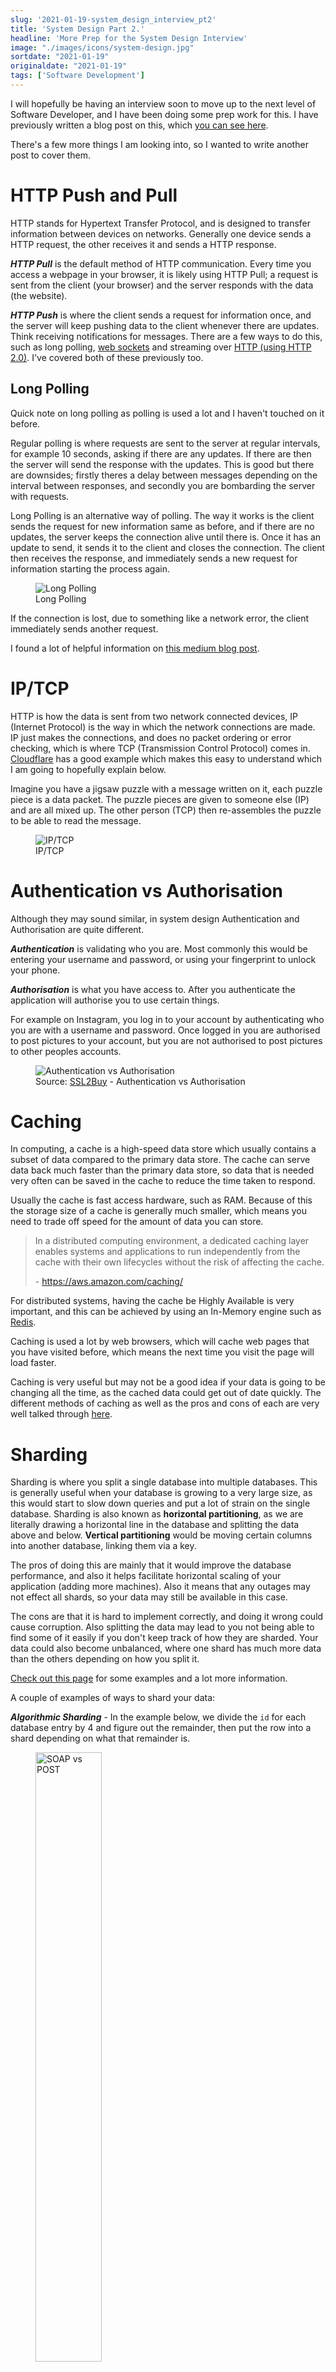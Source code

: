 ```yaml
---
slug: '2021-01-19-system_design_interview_pt2'
title: 'System Design Part 2.'
headline: 'More Prep for the System Design Interview'
image: "./images/icons/system-design.jpg"
sortdate: "2021-01-19"
originaldate: "2021-01-19"
tags: ['Software Development']
---
```


I will hopefully be having an interview soon to move up to the next level of Software Developer, and I have been doing some prep work for this. I have previously written a blog post on this, which <a href="https://joshlearningto.code.blog/2020/08/04/distributed-system-design/" target="_blank">you can see here</a>.

There's a few more things I am looking into, so I wanted to write another post to cover them.

# HTTP Push and Pull

HTTP stands for Hypertext Transfer Protocol, and is designed to transfer information between devices on networks. Generally one device sends a HTTP request, the other receives it and sends a HTTP response.

***HTTP Pull*** is the default method of HTTP communication. Every time you access a webpage in your browser, it is likely using HTTP Pull; a request is sent from the client (your browser) and the server responds with the data (the website).

***HTTP Push*** is where the client sends a request for information once, and the server will keep pushing data to the client whenever there are updates. Think receiving notifications for messages. There are a few ways to do this, such as long polling, <a href="https://joshlearningto.code.blog/2020/02/07/microsoft-70-480-exam-prep/" target="_blank">web sockets</a> and streaming over <a href="https://joshlearningto.code.blog/2020/01/03/http-pipelining-and-multiplexing/" target="_blank">HTTP (using HTTP 2.0)</a>. I've covered both of these previously too.

## Long Polling

Quick note on long polling as polling is used a lot and I haven't touched on it before.

Regular polling is where requests are sent to the server at regular intervals, for example 10 seconds, asking if there are any updates. If there are then the server will send the response with the updates. This is good but there are downsides; firstly theres a delay between messages depending on the interval between responses, and secondly you are bombarding the server with requests.

Long Polling is an alternative way of polling. The way it works is the client sends the request for new information same as before, and if there are no updates, the server keeps the connection alive until there is. Once it has an update to send, it sends it to the client and closes the connection. The client then receives the response, and immediately sends a new request for information starting the process again.

<div id="imageDiv">
    <figure>
        <img src="https://joshlearningtocode.files.wordpress.com/2021/01/long-polling.png" alt="Long Polling">
        <figcaption>Long Polling</figcaption>
    </figure>
</div>

If the connection is lost, due to something like a network error, the client immediately sends another request.

I found a lot of helpful information on <a href="https://medium.com/must-know-computer-science/system-design-client-server-communication-674818ca448d" target="_blank">this medium blog post</a>.

# IP/TCP

HTTP is how the data is sent from two network connected devices, IP (Internet Protocol) is the way in which the network connections are made. IP just makes the connections, and does no packet ordering or error checking, which is where TCP (Transmission Control Protocol) comes in. <a href="https://www.cloudflare.com/learning/ddos/glossary/tcp-ip/" target="_blank">Cloudflare</a> has a good example which makes this easy to understand which I am going to hopefully explain below.

Imagine you have a jigsaw puzzle with a message written on it, each puzzle piece is a data packet. The puzzle pieces are given to someone else (IP) and are all mixed up. The other person (TCP) then re-assembles the puzzle to be able to read the message.

<div id="imageDiv">
    <figure>
        <img src="https://joshlearningtocode.files.wordpress.com/2021/01/tcp-ip.png" alt="IP/TCP">
        <figcaption>IP/TCP</figcaption>
    </figure>
</div>

# Authentication vs Authorisation

Although they may sound similar, in system design Authentication and Authorisation are quite different. 

***Authentication*** is validating who you are. Most commonly this would be entering your username and password, or using your fingerprint to unlock your phone.

***Authorisation*** is what you have access to. After you authenticate the application will authorise you to use certain things. 

For example on Instagram, you log in to your account by authenticating who you are with a username and password. Once logged in you are authorised to post pictures to your account, but you are not authorised to post pictures to other peoples accounts.

<div id="imageDiv">
  <figure>
    <img src="https://joshlearningtocode.files.wordpress.com/2021/01/authentication-vs-authorization.jpg" alt="Authentication vs Authorisation"/>
    <figcaption>Source: <a href="https://www.ssl2buy.com/wiki/authentication-vs-authorization-whats-the-difference" target="_blank">SSL2Buy</a> - Authentication vs Authorisation</figcaption>
  </figure>
</div>

# Caching

In computing, a cache is a high-speed data store which usually contains a subset of data compared to the primary data store. The cache can serve data back much faster than the primary data store, so data that is needed very often can be saved in the cache to reduce the time taken to respond. 

Usually the cache is fast access hardware, such as RAM. Because of this the storage size of a cache is generally much smaller, which means you need to trade off speed for the amount of data you can store.
                            
<blockquote>
In a distributed computing environment, a dedicated caching layer enables systems and applications to run independently from the cache with their own lifecycles without the risk of affecting the cache.

\- <a href="https://aws.amazon.com/caching/" target="_blank">https://aws.amazon.com/caching/</a>
</blockquote>

For distributed systems, having the cache be Highly Available is very important, and this can be achieved by using an In-Memory engine such as <a href="https://aws.amazon.com/redis/" target="_blank">Redis</a>.

Caching is used a lot by web browsers, which will cache web pages that you have visited before, which means the next time you visit the page will load faster.

Caching is very useful but may not be a good idea if your data is going to be changing all the time, as the cached data could get out of date quickly. The different methods of caching as well as the pros and cons of each are very well talked through <a href="https://aws.amazon.com/caching/best-practices/" target="_blank">here</a>.

# Sharding

Sharding is where you split a single database into multiple databases. This is generally useful when your database is growing to a very large size, as this would start to slow down queries and put a lot of strain on the single database. Sharding is also known as **horizontal partitioning**, as we are literally drawing a horizontal line in the database and splitting the data above and below. **Vertical partitioning** would be moving certain columns into another database, linking them via a key.

The pros of doing this are mainly that it would improve the database performance, and also it helps facilitate horizontal scaling of your application (adding more machines). Also it means that any outages may not effect all shards, so your data may still be available in this case. 

The cons are that it is hard to implement correctly, and doing it wrong could cause corruption. Also splitting the data may lead to you not being able to find some of it easily if you don't keep track of how they are sharded. Your data could also become unbalanced, where one shard has much more data than the others depending on how you split it.

<a href="https://www.digitalocean.com/community/tutorials/understanding-database-sharding" target="_blank">Check out this page</a> for some examples and a lot more information.

A couple of examples of ways to shard your data:

***Algorithmic Sharding*** - In the example below, we divide the `id` for each database entry by 4 and figure out the remainder, then put the row into a shard depending on what that remainder is.

<div id="imageDiv">
  <figure>
    <img src="https://joshlearningtocode.files.wordpress.com/2021/01/algorithmic-sharding.png" style="width:50%;" alt="SOAP vs POST"/>
    <figcaption>Source: <a href="https://medium.com/@jeeyoungk/how-sharding-works-b4dec46b3f6" target="_blank">Medium: How Sharding Works - Jeeyoung Kim</a></figcaption>
  </figure>
</div>

***Dynamic Sharding*** - A separate locator service determines where each bit of data will go. This is more resilient, however a new single point of failure is introduced with the locator service, which is relied on to place the data and also retrieve it.

<div id="imageDiv">
  <figure>
    <img src="https://joshlearningtocode.files.wordpress.com/2021/01/dynamic-sharding.png" style="width:50%;" alt="SOAP vs POST"/>
    <figcaption>Source: <a href="https://medium.com/@jeeyoungk/how-sharding-works-b4dec46b3f6" target="_blank">Medium: How Sharding Works - Jeeyoung Kim</a></figcaption>
  </figure>
</div>

# Replication

I found the below in a blog post which I think really introduces data replication well.

<blockquote>
A data replica is an exact copy of a database. Replicas are constantly, iteratively synced with one another so their contents are kept as identical as possible. They generally come in two flavours, active and passive. Active replicas support read and write access and play an (unsurprisingly) active role in serving clients. Active replicas can help with scale, resilience and location-base performance. Passive replicas are generally maintained for failover purposes; they don’t support read or write and are only synced in one direction (from the master data). The job of a passive replica is to be ready to take over from the main replica if it fails.

\- <a href="https://blog.container-solutions.com/what-is-a-distributed-system" target="_blank">https://blog.container-solutions.com/what-is-a-distributed-system</a>
</blockquote>

This is different from a backup as a backup is made less often but is kept in multiple locations to ensure it is safe in the case of an emergency.

Data replication in distributed systems is very useful for multiple reasons:

1. ***Higher Availability***: If one node fails, then you will have another node with the same data already ready to go. Depending on how you replicate the data, you still might lose a bit of data this way.
2. ***Reduced Latency***: If you have replicas in multiple regions, then you can reduce latency by picking the closest node to the client requesting the data.
3. ***Read Scalability***: Queries can be split over replicas reducing the time taken to respond and the workload of the database

There are a few ways of doing data replication, each with pros and cons. I found <a href="https://medium.com/@sandeep4.verma/data-replication-in-distributed-systems-part-1-13f52410faa3" target="_blank">an excellent blog post</a> which outlines all the below in a lot of detail, so below is my summary.

## Single Leader

This is the most common replication method. In single leader replication, a single node is designated as the primary node. Each other node then becomes a secondary node, and when the primary node receives data, it will write it, then send the data to each of the secondary nodes to also write. This can be done either synchronously or asynchronously. 

If done synchronously, then the primary node will await a response from all of the secondary nodes that says they were able to write the data successfully. If done asynchronously then the primary node sends the data to the other nodes but carries on regardless of whether they succeed or not. Doing it synchronously means that your data is consistent across all nodes, which means that any node could become the primary, and data can be read from any node at any time. However it is slow, as you need to wait for each node to update, and if one node suddenly becomes unavailable, then the whole system will hang waiting for it to respond. Asynchronous is therefore a lot faster, however can lead to issues where the nodes are not consistent with each other, leading to problems when reading data from a secondary node or if you have to switch primary nodes.

The reality is due to the drawbacks of both, a little of each is used, known as semi-synchronous replication. For example the primary node will send the data to all secondary nodes, but only wait until one or the majority of them has responded to carry on. This means that the data is definitely stored on another node, if not all of them. Again this has shortcomings as the node that successfully replicated the first bit of data, may not replicate any other data, and you would never know as long as the rest did, but it is a compromise between data availability and consistency.

## Multi Leader

Multi Leader is very similar to Single Leader, except each node is the primary node for certain data, and a secondary node for other data.

<div id="imageDiv">
  <figure>
    <img src="https://joshlearningtocode.files.wordpress.com/2021/01/multi-leader-vs-single-leader.png" alt="Single vs Multi Leader"/>
    <figcaption>Single vs Multi Leader</figcaption>
  </figure>
</div>

This can help with latency, as data doesn't have to find the single primary node, it can find a primary node that is closer to it. It can also make it easier to handle any outages, and more robust against network interruption.

However there are of course downsides. There can be issues with consistency, where the same data could be being edited in two different primary nodes, in which case there may be conflicting data between nodes. You can handle this many ways (for example the latest write is taken), however you are almost certain to lose data.

## Leaderless

In Leaderless replication, every write must be sent to every replica. A write is considered successful when a certain number of nodes have acknowledged and successfully written the change. If you have *n* nodes, then *w* nodes must have written and acknowledged the change. Also you must be able to read the data from a certain number of nodes, *r*. The value of *k* + *r* is known as quorum. If *k* + *r* > *n* then a quorum has been reached. Leaderless replication has similar issues to multi leader, where changes made to individual nodes may conflict with each other.

In leaderless replication, the write may be sent to each node by the client, or a coordinator node which then sends it on to the others. This is not a primary node however as it does not enforce anything, just sends the update to every other node.

Looking into leaderless nodes I found <a href="https://www.erikthecoder.net/2019/12/31/leaderless-replication/" target="_blank">a great blog post</a> which really explained it well, check it out for more information.

The benefit of this is that the nodes will agree on an answer depending on what most of them think it is, and any that had a different response would be updated to reflect the correct answer. Also if any nodes go down, the others can still reach a quorum and provide an answer to the request. 

The main pro of leaderless replication is there is no need for a failover strategy. Failover strategies are there to tell the system what to do if the primary node goes down, but there is no primary node in leaderless replication. Leaderless replication also gives you higher availability as you can query any node, and still get an answer even if some nodes have gone down. 

The down side to using leaderless replication is that the quorum approach leads to higher latency, as each active node needs to respond to reach the quorum. Also there is the potential that the quorum reached could actually be stale data as not enough nodes received a write in the past, 

# REST vs SOAP

When writing APIs (Application Programming Interface), there are two main architectures, REST and SOAP.

***SOAP*** (Simple Object Access Protocol) is a standards-based web services access protocol that has been around for a long time, originally developed by Microsoft.

***REST*** (Representational State Transfer) is another standard, made in response to SOAP’s shortcomings, seeking to fix the problems with SOAP and provide a simpler method of accessing web services.

SOAP is a rigid set of patterns whereas REST is an architecture style so is more flexible. 

SOAP relies exclusively on XML to provide messages. This means that requests and responses can be very complex. SOAP has built in error-handling and works over many different protocols, not just HTTP, but SMTP and others.

REST is a lighter-weight flexible alternative, where you don't have to produce an exact XML structure every time. REST usually just relies on the URL, and the HTTP verb used (GET, POST, PUT etc.). 

<div id="imageDiv">
  <figure>
    <img src="https://joshlearningtocode.files.wordpress.com/2021/01/soap-v-rest.png" style="width:50%;" alt="SOAP vs POST"/>
    <figcaption>Source: <a href="https://www.upwork.com/resources/soap-vs-rest-a-look-at-two-different-api-styles" target="_blank">Upwork</a> - SOAP vs Rest</figcaption>
  </figure>
</div>

Here is a good summary of the two:

<div id="imageDiv">
  <figure>
    <img src="https://joshlearningtocode.files.wordpress.com/2021/01/soap-v-rest-table.png" style="width:50%;" alt="SOAP vs POST"/>
    <figcaption>Source: <a href="https://www.upwork.com/resources/soap-vs-rest-a-look-at-two-different-api-styles" target="_blank">Upwork</a> - SOAP vs Rest</figcaption>
  </figure>
</div>

## XML vs JSON

***XML*** (Extensible Markup Language) and ***JSON*** (JavaScript Object Notation) are both used to transfer data. The main difference is that XML is a Markup Language, and can therefore be queried, where JSON is a data format, comprised of key value pairs.
 
Here is an example of some information written in XML and JSON so you can see the difference:

<div id="codeSnippet">

```xml
<employees>
  <employee>
    <firstName>John</firstName> <lastName>Doe</lastName>
  </employee>
  <employee>
    <firstName>Anna</firstName> <lastName>Smith</lastName>
  </employee>
  <employee>
    <firstName>Peter</firstName> <lastName>Jones</lastName>
  </employee>
</employees>
```

```json
{
    "employees":[
        { "firstName":"John", "lastName":"Doe" },
        { "firstName":"Anna", "lastName":"Smith" },
        { "firstName":"Peter", "lastName":"Jones" }
    ]
}
```
</div>

JSON is much more popular now than XML when writing APIs, much to do with the rise in popularity of REST APIs. This is because despite the lack of powerful validation and the ability to query, JSON is extremely lightweight, and it is very easy to read and to parse without needing additional code. This makes it really accessible, if you are writing an API and want to return data, returning JSON means that anybody can parse it easily, whereas with XML they will need to write a lot more additional code to parse it.

# Whiteboarding

One thing I haven't mentioned is the actual interview itself. The way it is usually done at my company is you are given a technical problem to solve and you draw out your solution on a whiteboard. However currently I am working from home due to the national lockdown in England, so when I do the interview it will likely be over Microsoft Teams. I tried a mock interview, and I would advise anyone else who is going to be in this boat to figure out what software you will be using before you start, because I had a hard time at the start of my mock. I tried using the built in whiteboard in Teams, but that was not very good. Then I tried to find an online one and struggled to find a decent one. Eventually I downloaded a plain white jpeg, then opened it in Apples Preview, and drew over that! Not ideal but it worked.

Since then I have been looking for a better alternative, and I've settled on <a href="https://miro.com/app/dashboard/" target="_blank">Miro</a> for now as it has a lot of options, and I can use my phone for drawing which immediately syncs to the board on my laptop which I would be sharing. Still not the easiest but better than anything else I've tried so far.

I have a few more things to write about but I will stick that in a <a href="/blog/2021-01-20-system_design_interview_pt3" target="_blank">Part 3</a>, as this is pretty long already.
